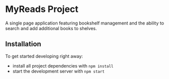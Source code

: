 # MyReads Project

A single page application featuring bookshelf management and the ability to search and add additional books to shelves.


## Installation
To get started developing right away:

* install all project dependencies with `npm install`
* start the development server with `npm start`
